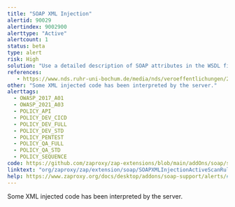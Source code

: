 ```yaml
---
title: "SOAP XML Injection"
alertid: 90029
alertindex: 9002900
alerttype: "Active"
alertcount: 1
status: beta
type: alert
risk: High
solution: "Use a detailed description of SOAP attributes in the WSDL file."
references:
   - https://www.nds.ruhr-uni-bochum.de/media/nds/veroeffentlichungen/2012/07/11/camera-ready.pdf
other: "Some XML injected code has been interpreted by the server."
alerttags: 
  - OWASP_2017_A01
  - OWASP_2021_A03
  - POLICY_API
  - POLICY_DEV_CICD
  - POLICY_DEV_FULL
  - POLICY_DEV_STD
  - POLICY_PENTEST
  - POLICY_QA_FULL
  - POLICY_QA_STD
  - POLICY_SEQUENCE
code: https://github.com/zaproxy/zap-extensions/blob/main/addOns/soap/src/main/java/org/zaproxy/zap/extension/soap/SOAPXMLInjectionActiveScanRule.java
linktext: "org/zaproxy/zap/extension/soap/SOAPXMLInjectionActiveScanRule.java"
help: https://www.zaproxy.org/docs/desktop/addons/soap-support/alerts/#id-90029
---
```

Some XML injected code has been interpreted by the server.

